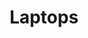 ---
title: "Laptops"
type: "device"
items:
    # brand: apple 
  - name: HP ProBook 430 G6
    price: Kshs. 88,297 + VAT
    image: "probook-430-g6-1.jpg"
    brand: hp
    status: Available
    description:
      - UMA i5-10210U 430 G7 /
      - 13.3 HD AG SVA 220 HD / 
      - 8GB 1D DDR4 2666/ 
      - 1TB 5400 / 
      - W10p64 / 
      - 1yw / 
      - 720p / 
      - Clickpad / 
      - Intel Wi-Fi 6 AX201 ax 2x2 MU-MIMO nvP +BT 5 / 
      - Pike Silver Aluminum /

  - name: HP ProBook 430 G6
    price: Kshs. 73,874 + VAT
    image: "probook-430-g6-4.jpg"
    brand: hp
    status: Available
    description:
      - UMA i5-10210U 430 G7 / 
      - 13.3 HD AG SVA 220 HD /
      - 8GB 1D DDR4 2666 / 
      - 512GB PCIe NVMe Value / 
      - DOS3.0 / 
      - 1yw / 
      - 720p / 
      - Clickpad / 
      - Realtek AC 2x2+BT 5 /
      - Pike Silver Aluminum /

  - name: HP ProBook 430 G6
    price: Kshs. 94,512 + VAT
    image: "probook-430-g6-5.jpg"
    brand: hp
    status: Available
    description:
      - UMA i5-10210U 430 G7 / 
      - 13.3 FHD AG UWVA 250 HD /
      - 8GB 1D DDR4 2666 /
      - 512GB PCIe NVMe Value / 
      - W10p64 /
      - 1yw / 
      - 720p / 
      - Clickpad /
      - Intel Wi-Fi 6 AX201 ax 2x2 MU-MIMO nvP +BT 5 / 
      - Pike Silver Aluminum / 

  - name: HP ProBook 430 G6
    price: Kshs. 87,710+ VAT
    image: "probook-430-g6-6.jpg"
    brand: hp
    status: Available
    description:
      - UMA i7-10510U 430 G7 /
      - 13.3 HD AG SVA 220 HD / 
      - 8GB 1D DDR4 2666 /
      - 512GB PCIe NVMe Value / 
      - DOS3.0 / 
      - 1yw / 
      - 720p /
      - Clickpad /
      - Intel Wi-Fi 6 AX201 ax 2x2 MU-MIMO nvP +BT 5 /
      - Pike Silver Aluminum / 

  - name: HP ProBook 430 G6
    price: Kshs. 104,948 + VAT
    image: "probook-430-g6-7.jpg"
    brand: hp
    status: Available
    description:
      - UMA i7-10510U 430 G7 / 
      - 13.3 FHD AG UWVA 250 HD /
      - 8GB 1D DDR4 2666 / 
      - 1TB 5400 / 
      - W10p64 / 
      - 1yw /
      - 720p / 
      - Clickpad / 
      - Intel Wi-Fi 6 AX201 ax 2x2 MU-MIMO nvP +BT 5 / 
      - Pike Silver Aluminum / 

  - name: HP ProBook 430 G6

    price: Kshs. 108,348+ VAT
    image: "probook-430-g6-3.jpg"
    brand: hp
    status: Available
    description:
      - UMA i7-10510U 430 G7 / 
      - 13.3 FHD AG UWVA 250 HD / 
      - 8GB 1D DDR4 2666 / 
      - 512GB PCIe NVMe Value /
      - W10p64 /
      - 1yw /
      - 720p / 
      - Clickpad / 
      - Intel Wi-Fi 6 AX201 ax 2x2 MU-MIMO nvP +BT 5 / 
      - Pike Silver Aluminum / 
---